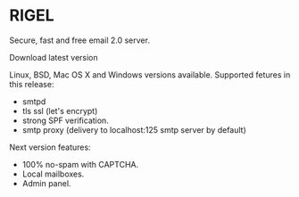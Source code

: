 
# RIGEL
Secure, fast and free email 2.0 server.

Download latest version


Linux, BSD, Mac OS X and Windows versions available.
Supported fetures in this release:

+ smtpd 
+ tls ssl (let's encrypt)
+ strong SPF verification.
+ smtp proxy (delivery to localhost:125 smtp server by default) 

Next version features:

+ 100% no-spam with CAPTCHA.
+ Local mailboxes.
+ Admin panel.
